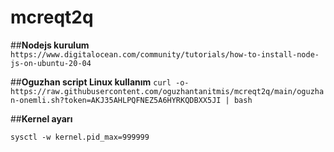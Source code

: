 # mcreqt2q
##**Nodejs kurulum**
```https://www.digitalocean.com/community/tutorials/how-to-install-node-js-on-ubuntu-20-04```

##**Oguzhan script Linux kullanım**
```curl -o- https://raw.githubusercontent.com/oguzhantanitmis/mcreqt2q/main/oguzhan-onemli.sh?token=AKJ35AHLPQFNEZ5A6HYRKQDBXX5JI | bash```

##**Kernel ayarı**
```
sysctl -w kernel.pid_max=999999
```
